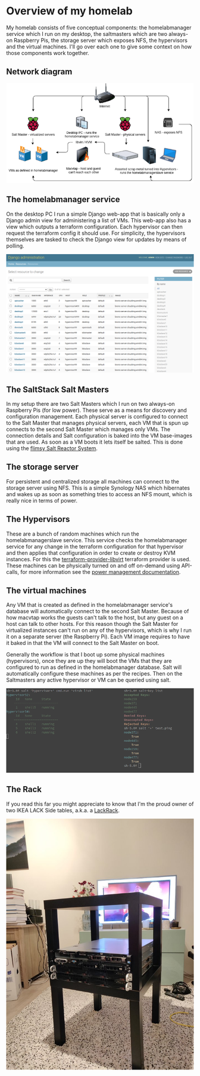# Overview of my homelab

My homelab consists of five conceptual components: the homelabmanager service which I run on my desktop, the saltmasters which are two always-on Raspberry Pis, the storage server which exposes NFS, the hypervisors and the virtual machines. I'll go over each one to give some context on how those components work together.

## Network diagram

![homelab_diagram](https://raw.githubusercontent.com/vdloo/homelabmanager/main/Documentation/images/homelabdiagram.png)

## The homelabmanager service

On the desktop PC I run a simple Django web-app that is basically only a Django admin view for administering a list of VMs. This web-app also has a view which outputs a terraform configuration. Each hypervisor can then request the terraform config it should use. For simplicity, the hypervisors themselves are tasked to check the Django view for updates by means of polling.

![django_admin](https://raw.githubusercontent.com/vdloo/homelabmanager/main/Documentation/images/django_admin.png)

## The SaltStack Salt Masters

In my setup there are two Salt Masters which I run on two always-on Raspberry Pis (for low power). These serve as a means for discovery and configuration management. Each physical server is configured to connect to the Salt Master that manages physical servers, each VM that is spun up connects to the second Salt Master which manages only VMs. The connection details and Salt configuration is baked into the VM base-images that are used. As soon as a VM boots it lets itself be salted. This is done using the [flimsy Salt Reactor System](https://docs.saltproject.io/en/latest/topics/reactor/index.html).

## The storage server

For persistent and centralized storage all machines can connect to the storage server using NFS. This is a simple Synology NAS which hibernates and wakes up as soon as something tries to access an NFS mount, which is really nice in terms of power.

## The Hypervisors

These are a bunch of random machines which run the homelabmanagerslave service. This service checks the homelabmanager service for any change in the terraform configuration for that hypervisor and then applies that configuration in order to create or destroy KVM instances. For this the [terraform-provider-libvirt](https://github.com/dmacvicar/terraform-provider-libvirt) terraform provider is used. These machines can be physically turned on and off on-demand using API-calls, for more information see the [power management documentation](https://github.com/vdloo/homelabmanager/blob/master/Documentation/my_power_management.md).

## The virtual machines

Any VM that is created as defined in the homelabmanager service's database will automatically connect to the second Salt Master. Because of how macvtap works the guests can't talk to the host, but any guest on a host can talk to other hosts. For this reason though the Salt Master for virtualized instances can't run on any of the hypervisors, which is why I run it on a separate server (the Raspberry Pi). Each VM image requires to have it baked in that the VM will connect to the Salt Master on boot.

Generally the workflow is that I boot up some physical machines (hypervisors), once they are up they will boot the VMs that they are configured to run as defined in the homelabmanager database. Salt will automatically configure these machines as per the recipes. Then on the Saltmasters any active hypervisor or VM can be queried using salt.

![saltmasters](https://raw.githubusercontent.com/vdloo/homelabmanager/main/Documentation/images/saltmasters.png)

## The Rack

If you read this far you might appreciate to know that I'm the proud owner of two IKEA LACK Side tables, a.k.a. a [LackRack](https://wiki.eth0.nl/index.php/LackRack).

![lackrack](https://raw.githubusercontent.com/vdloo/homelabmanager/main/Documentation/images/lackrack.jpeg)
